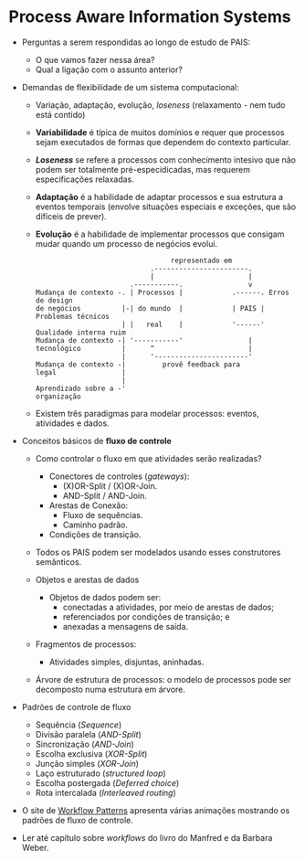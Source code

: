 Process Aware Information Systems
==================================

- Perguntas a serem respondidas ao longo de estudo de PAIS:
  - O que vamos fazer nessa área?
  - Qual a ligação com o assunto anterior?

- Demandas de flexibilidade de um sistema computacional:
  - Variação, adaptação, evolução, *loseness* (relaxamento -
    nem tudo está contido)

  - **Variabilidade** é típica de muitos domínios e requer que processos
    sejam executados de formas que dependem do contexto particular.

  - **_Loseness_** se refere a processos com conhecimento intesivo que não
    podem ser totalmente pré-especidicadas, mas requerem especificações
    relaxadas.

  - **Adaptação** é a habilidade de adaptar processos e sua estrutura a
    eventos temporais (envolve situações especiais e exceções, que são
    difíceis de prever).

  - **Evolução** é a habilidade de implementar processos que consigam mudar
    quando um processo de negócios evolui.
    ```
                                     representado em
                                .-----------------------.
                                |                       |
                           .-----------.                v
    Mudança de contexto -. | Processos |            .------. Erros de design
    de negócios          |-| do mundo  |            | PAIS | Problemas técnicos
                         | |   real    |            '------' Qualidade interna ruim
    Mudança de contexto -| '-----------'                |    
    tecnológico          |      ^                       |
                         |      '-----------------------'
    Mudança de contexto -|         provê feedback para
    legal                |
                         |
    Aprendizado sobre a -'
    organização
    ```

  - Existem três paradigmas para modelar processos: eventos, atividades e dados.
  
- Conceitos básicos de **fluxo de controle**
  - Como controlar o fluxo em que atividades serão realizadas?
    - Conectores de controles (*gateways*):
      - (X)OR-Split / (X)OR-Join.
      - AND-Split / AND-Join.
    - Arestas de Conexão:
      - Fluxo de sequências.
      - Caminho padrão.
    - Condições de transição.

  - Todos os PAIS podem ser modelados usando esses construtores semânticos.

  - Objetos e arestas de dados
    - Objetos de dados podem ser:
      - conectadas a atividades, por meio de arestas de dados;
      - referenciados por condições de transição; e
      - anexadas a mensagens de saída.

  - Fragmentos de processos:
    - Atividades simples, disjuntas, aninhadas.

  - Árvore de estrutura de processos: o modelo de processos pode ser decomposto
    numa estrutura em árvore.

- Padrões de controle de fluxo
  - Sequẽncia (*Sequence*)
  - Divisão paralela (*AND-Split*)
  - Sincronização (*AND-Join*)
  - Escolha exclusiva (*XOR-Split*)
  - Junção simples (*XOR-Join*)
  - Laço estruturado (*structured loop*)
  - Escolha postergada (*Deferred choice*)
  - Rota intercalada (*Interleaved routing*)

- O site de [Workflow Patterns](http://workflowpatterns.com/patterns/control/)
  apresenta várias animações mostrando os padrões de fluxo de controle.

- Ler até capítulo sobre *workflows* do livro do Manfred e da Barbara Weber.
